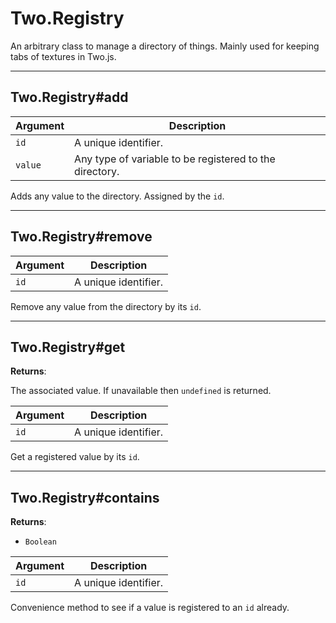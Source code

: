 # Two.Registry



An arbitrary class to manage a directory of things. Mainly used for keeping tabs of textures in Two.js.






---

## Two.Registry#add








| Argument | Description |
| ---- | ----------- |
| `id` | A unique identifier. |
| `value` | Any type of variable to be registered to the directory. |


Adds any value to the directory. Assigned by the `id`.





---

## Two.Registry#remove








| Argument | Description |
| ---- | ----------- |
| `id` | A unique identifier. |


Remove any value from the directory by its `id`.





---

## Two.Registry#get


__Returns__:



The associated value. If unavailable then `undefined` is returned.









| Argument | Description |
| ---- | ----------- |
| `id` | A unique identifier. |


Get a registered value by its `id`.





---

## Two.Registry#contains


__Returns__:



+ `Boolean`











| Argument | Description |
| ---- | ----------- |
| `id` | A unique identifier. |


Convenience method to see if a value is registered to an `id` already.




